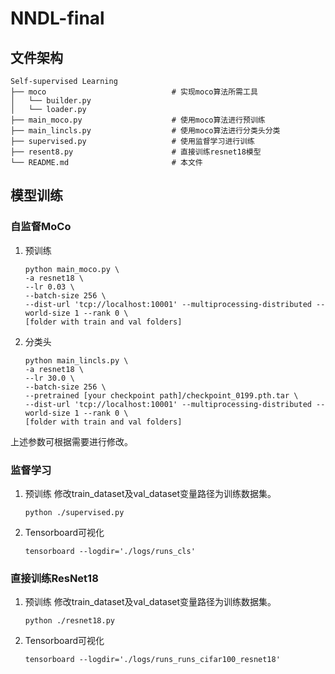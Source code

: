 # NNDL-final

## 文件架构
```
Self-supervised Learning
├── moco                            # 实现moco算法所需工具
│   └── builder.py
│   └── loader.py
├── main_moco.py                    # 使用moco算法进行预训练
├── main_lincls.py                  # 使用moco算法进行分类头分类
├── supervised.py                   # 使用监督学习进行训练
├── resent8.py                      # 直接训练resnet18模型
└── README.md                       # 本文件
```

## 模型训练
### 自监督MoCo
1. 预训练
   ```
   python main_moco.py \
   -a resnet18 \
   --lr 0.03 \
   --batch-size 256 \
   --dist-url 'tcp://localhost:10001' --multiprocessing-distributed --world-size 1 --rank 0 \
   [folder with train and val folders]

2. 分类头
   ```
   python main_lincls.py \
   -a resnet18 \
   --lr 30.0 \
   --batch-size 256 \
   --pretrained [your checkpoint path]/checkpoint_0199.pth.tar \
   --dist-url 'tcp://localhost:10001' --multiprocessing-distributed --world-size 1 --rank 0 \
   [folder with train and val folders]
   ```

上述参数可根据需要进行修改。

### 监督学习
1. 预训练
   修改train_dataset及val_dataset变量路径为训练数据集。
   ```
   python ./supervised.py
   ```
2. Tensorboard可视化
   ```
   tensorboard --logdir='./logs/runs_cls'
   ```


### 直接训练ResNet18
1. 预训练
   修改train_dataset及val_dataset变量路径为训练数据集。
   ```
   python ./resnet18.py
   ```
2. Tensorboard可视化
   ```
   tensorboard --logdir='./logs/runs_runs_cifar100_resnet18'
   ```



